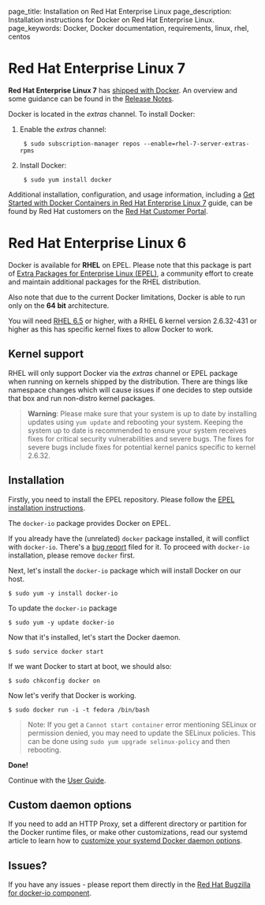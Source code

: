 page_title: Installation on Red Hat Enterprise Linux
page_description: Installation instructions for Docker on Red Hat Enterprise Linux.
page_keywords: Docker, Docker documentation, requirements, linux, rhel, centos

# Red Hat Enterprise Linux 7

**Red Hat Enterprise Linux 7** has [shipped with
Docker](https://access.redhat.com/site/products/red-hat-enterprise-linux/docker-and-containers).
An overview and some guidance can be found in the [Release
Notes](https://access.redhat.com/site/documentation/en-US/Red_Hat_Enterprise_Linux/7/html/7.0_Release_Notes/chap-Red_Hat_Enterprise_Linux-7.0_Release_Notes-Linux_Containers_with_Docker_Format.html).

Docker is located in the *extras* channel. To install Docker:

1. Enable the *extras* channel:

        $ sudo subscription-manager repos --enable=rhel-7-server-extras-rpms

2. Install Docker:

        $ sudo yum install docker 

Additional installation, configuration, and usage information,
including a [Get Started with Docker Containers in Red Hat
Enterprise Linux 7](https://access.redhat.com/site/articles/881893)
guide, can be found by Red Hat customers on the [Red Hat Customer
Portal](https://access.redhat.com/).

# Red Hat Enterprise Linux 6

Docker is available for **RHEL** on EPEL. Please note that
this package is part of [Extra Packages for Enterprise Linux
(EPEL)](https://fedoraproject.org/wiki/EPEL), a community effort to
create and maintain additional packages for the RHEL distribution.

Also note that due to the current Docker limitations, Docker is able to
run only on the **64 bit** architecture.

You will need [RHEL
6.5](https://access.redhat.com/site/articles/3078#RHEL6) or higher, with
a RHEL 6 kernel version 2.6.32-431 or higher as this has specific kernel
fixes to allow Docker to work.

## Kernel support

RHEL will only support Docker via the *extras* channel or EPEL package when
running on kernels shipped by the distribution. There are things like namespace
changes which will cause issues if one decides to step outside that box and run
non-distro kernel packages.

> **Warning**:
> Please make sure that your system is up to date by installing updates
> using `yum update` and rebooting your system.
> Keeping the system up to date is recommended to ensure your system
> receives fixes for critical security vulnerabilities and severe bugs.
> The fixes for severe bugs include fixes for potential kernel panics
> specific to kernel 2.6.32.

## Installation

Firstly, you need to install the EPEL repository. Please follow the
[EPEL installation
instructions](https://fedoraproject.org/wiki/EPEL#How_can_I_use_these_extra_packages.3F).

The `docker-io` package provides Docker on EPEL.

If you already have the (unrelated) `docker` package
installed, it will conflict with `docker-io`.
There's a [bug report](
https://bugzilla.redhat.com/show_bug.cgi?id=1043676) filed for it.
To proceed with `docker-io` installation, please remove `docker` first.

Next, let's install the `docker-io` package which
will install Docker on our host.

    $ sudo yum -y install docker-io

To update the `docker-io` package

    $ sudo yum -y update docker-io

Now that it's installed, let's start the Docker daemon.

    $ sudo service docker start

If we want Docker to start at boot, we should also:

    $ sudo chkconfig docker on

Now let's verify that Docker is working.

    $ sudo docker run -i -t fedora /bin/bash

> Note: If you get a `Cannot start container` error mentioning SELinux
> or permission denied, you may need to update the SELinux policies.
> This can be done using `sudo yum upgrade selinux-policy` and then rebooting.

**Done!**

Continue with the [User Guide](/userguide/).

## Custom daemon options

If you need to add an HTTP Proxy, set a different directory or partition for the
Docker runtime files, or make other customizations, read our systemd article to
learn how to [customize your systemd Docker daemon options](/articles/systemd/).


## Issues?

If you have any issues - please report them directly in the
[Red Hat Bugzilla for docker-io component](
https://bugzilla.redhat.com/enter_bug.cgi?product=Fedora%20EPEL&component=docker-io).
